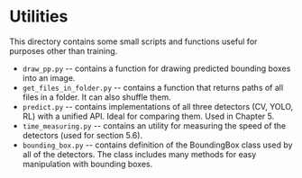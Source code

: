 # Utilities

This directory contains some small scripts and functions useful for purposes
other than training.

- `draw_pp.py` -- contains a function for drawing predicted bounding boxes
    into an image.
- `get_files_in_folder.py` -- contains a function that returns paths of all 
    files in a folder. It can also shuffle them.
- `predict.py` -- contains implementations of all three detectors (CV, YOLO, RL)
    with a unified API. Ideal for comparing them. Used in Chapter 5.
- `time_measuring.py` -- contains an utility for measuring the speed of the
    detectors (used for section 5.6).
- `bounding_box.py` -- contains definition of the BoundingBox class used by
    all of the detectors. The class includes many methods for easy manipulation
    with bounding boxes.

